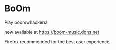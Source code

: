 # BoOm

Play boomwhackers!

now available at https://boom-music.ddns.net

Firefox recommended for the best user experience.